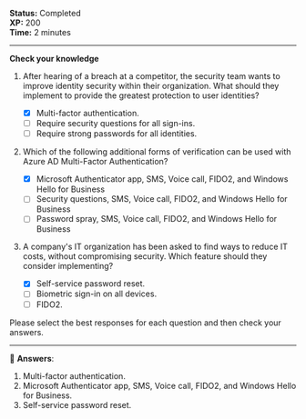 

**Status:** Completed  
**XP:** 200  
**Time:** 2 minutes  

---

**Check your knowledge**

1. After hearing of a breach at a competitor, the security team wants to improve identity security within their organization. What should they implement to provide the greatest protection to user identities?

   - [x] Multi-factor authentication.
   - [ ] Require security questions for all sign-ins.
   - [ ] Require strong passwords for all identities.

2. Which of the following additional forms of verification can be used with Azure AD Multi-Factor Authentication?

   - [x] Microsoft Authenticator app, SMS, Voice call, FIDO2, and Windows Hello for Business
   - [ ] Security questions, SMS, Voice call, FIDO2, and Windows Hello for Business
   - [ ] Password spray, SMS, Voice call, FIDO2, and Windows Hello for Business

3. A company's IT organization has been asked to find ways to reduce IT costs, without compromising security. Which feature should they consider implementing?

   - [x] Self-service password reset.
   - [ ] Biometric sign-in on all devices.
   - [ ] FIDO2.

Please select the best responses for each question and then check your answers.

---

🧐 **Answers**:

1. Multi-factor authentication.
2. Microsoft Authenticator app, SMS, Voice call, FIDO2, and Windows Hello for Business.
3. Self-service password reset.